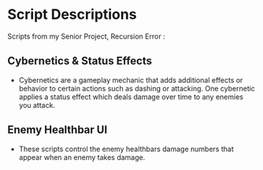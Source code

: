 # **Script Descriptions**
Scripts from my Senior Project, Recursion Error :

## **Cybernetics & Status Effects**
- Cybernetics are a gameplay mechanic that adds additional effects or behavior to certain actions such as dashing or attacking. One cybernetic applies a status effect which deals damage over time to any enemies you attack. 

## **Enemy Healthbar UI**
- These scripts control the enemy healthbars damage numbers that appear when an enemy takes damage.
